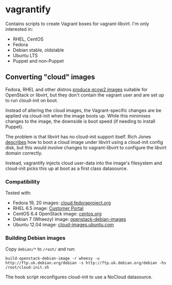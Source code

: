 # vagrantify

Contains scripts to create Vagrant boxes for vagrant-libvirt.  I'm only
interested in:

* RHEL, CentOS
* Fedora
* Debian stable, oldstable
* Ubuntu LTS
* Puppet and non-Puppet

## Converting "cloud" images

Fedora, RHEL and other distros [produce qcow2
images](http://cloud.fedoraproject.org/) suitable for OpenStack or
libvirt, but they don't contain the vagrant user and are set up to run
cloud-init on boot.

Instead of altering the cloud images, the Vagrant-specific changes are be
applied via cloud-init when the image boots up.  While this minimises changes
to the image, the downside is boot speed (if needing to install Puppet).

The problem is that libvirt has no cloud-init support itself.  Rich Jones
[describes](http://rwmj.wordpress.com/2013/12/10/creating-a-cloud-init-config-disk-for-non-cloud-boots/#content)
how to boot a cloud image under libvirt using a cloud-init config disk, but
this would involve changes to vagrant-libvirt to configure the libvirt domain
correctly.

Instead, vagrantify injects cloud user-data into the image's filesystem and
cloud-init picks this up at boot as a first class datasource.

### Compatibility

Tested with:

* Fedora 19, 20 images: [cloud.fedoraproject.org](http://cloud.fedoraproject.org/)
* RHEL 6.5 image: [Customer Portal](https://rhn.redhat.com/rhn/software/channel/downloads/Download.do?cid=16952)
* CentOS 6.4 OpenStack image: [centos.org](http://dev.centos.org/centos/hvm/)
* Debian 7 (Wheezy) image: [openstack-debian-images](http://packages.debian.org/openstack-debian-images)
* Ubuntu 12.04 image: [cloud-images.ubuntu.com](http://cloud-images.ubuntu.com/precise/current/)

### Building Debian images

Copy `debian/*` to `/root/` and run:

    build-openstack-debian-image -r wheezy -u http://ftp.uk.debian.org/debian -s http://ftp.uk.debian.org/debian -hs /root/cloud-init.sh

The hook script reconfigures cloud-init to use a NoCloud datasource.
